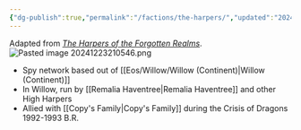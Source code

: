 ```yaml
---
{"dg-publish":true,"permalink":"/factions/the-harpers/","updated":"2024-12-23T21:05:48.403-05:00"}
---
```


Adapted from *[The Harpers of the Forgotten Realms](https://forgottenrealms.fandom.com/wiki/Harpers)*.
![Pasted image 20241223210546.png](/img/user/Images/Pasted%20image%2020241223210546.png)

- Spy network based out of [[Eos/Willow/Willow (Continent)\|Willow (Continent)]]
- In Willow, run by [[Remalia Haventree\|Remalia Haventree]] and other High Harpers
- Allied with [[Copy's Family\|Copy's Family]] during the Crisis of Dragons 1992-1993 B.R.